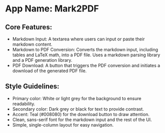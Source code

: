 # **App Name**: Mark2PDF

## Core Features:

- Markdown Input: A textarea where users can input or paste their markdown content.
- Markdown to PDF Conversion: Converts the markdown input, including tables and LaTeX math, into a PDF file. Uses a markdown parsing library and a PDF generation library.
- PDF Download: A button that triggers the PDF conversion and initiates a download of the generated PDF file.

## Style Guidelines:

- Primary color: White or light grey for the background to ensure readability.
- Secondary color: Dark grey or black for text to provide contrast.
- Accent: Teal (#008080) for the download button to draw attention.
- Clean, sans-serif font for the markdown input and the rest of the UI.
- Simple, single-column layout for easy navigation.